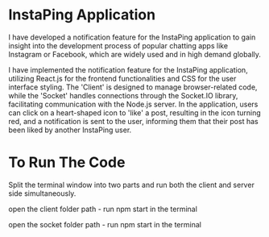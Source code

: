 # InstaPing Application

I have developed a notification feature for the InstaPing application to gain insight into the development process of popular chatting apps like Instagram or Facebook, which are widely used and in high demand globally.

I have implemented the notification feature for the InstaPing application, utilizing React.js for the frontend functionalities and CSS for the user interface styling. The 'Client' is designed to manage browser-related code, while the 'Socket' handles connections through the Socket.IO library, facilitating communication with the Node.js server. In the application, users can click on a heart-shaped icon to 'like' a post, resulting in the icon turning red, and a notification is sent to the user, informing them that their post has been liked by another InstaPing user.

# To Run The Code

Split the terminal window into two parts and run both the client and server side simultaneously.

open the client folder path - run npm start in the terminal

open the socket folder path - run npm start in the terminal
